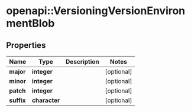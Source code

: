 # openapi::VersioningVersionEnvironmentBlob


## Properties
Name | Type | Description | Notes
------------ | ------------- | ------------- | -------------
**major** | **integer** |  | [optional] 
**minor** | **integer** |  | [optional] 
**patch** | **integer** |  | [optional] 
**suffix** | **character** |  | [optional] 


